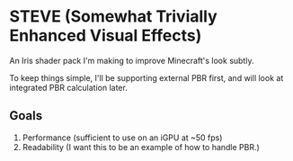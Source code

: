 # STEVE (Somewhat Trivially Enhanced Visual Effects)
An Iris shader pack I'm making to improve Minecraft's look subtly.

To keep things simple, I'll be supporting external PBR first, and will look at integrated PBR calculation later.

## Goals
1. Performance (sufficient to use on an iGPU at ~50 fps)
2. Readability (I want this to be an example of how to handle PBR.)